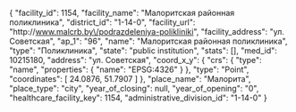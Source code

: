 {
    "facility_id": 1154,
    "facility_name": "Малоритская районная поликлиника",
    "district_id": "1-14-0",
    "facility_url": "http:\/\/www.malcrb.by\/podrazdeleniya-polikliniki",
    "facility_address": "ул. Советская",
    "ap_1": "96",
    "name": "Малоритская районная поликлиника",
    "type": "Поликлиника",
    "state": "public institution",
    "stats": [],
    "med_id": 10215180,
    "address": "ул. Советская",
    "coord_x_y": {
        "crs": {
            "type": "name",
            "properties": {
                "name": "EPSG:4326"
            }
        },
        "type": "Point",
        "coordinates": [
            24.0876,
            51.7907
        ]
    },
    "place_name": "Малорита",
    "place_type": "city",
    "year_of_closing": null,
    "year_of_opening": "0",
    "healthcare_facility_key": 1154,
    "administrative_division_id": "1-14-0"
}